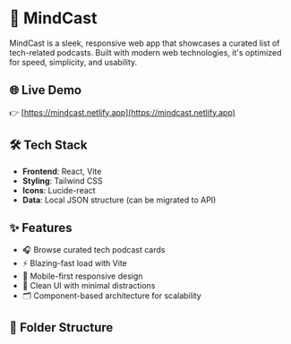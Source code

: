 # 🧠 MindCast

MindCast is a sleek, responsive web app that showcases a curated list of tech-related podcasts. Built with modern web technologies, it's optimized for speed, simplicity, and usability.

## 🌐 Live Demo

👉 [https://mindcast.netlify.app](https://mindcast.netlify.app)

## 🛠️ Tech Stack

- **Frontend**: React, Vite  
- **Styling**: Tailwind CSS  
- **Icons**: Lucide-react  
- **Data**: Local JSON structure (can be migrated to API)

## ✨ Features

- 🎧 Browse curated tech podcast cards  
- ⚡ Blazing-fast load with Vite  
- 📱 Mobile-first responsive design  
- 🎨 Clean UI with minimal distractions  
- 🗂️ Component-based architecture for scalability

## 📁 Folder Structure
